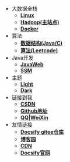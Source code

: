 <!-- _navbar.md -->
* 大数据全栈
  * [**Linux**](http://120.53.89.168:114/index.html)
  * [**Hadoop(主站点)**](http://120.53.89.168:115/index.html)
  * [**Docker**](http://120.53.89.168:116/index.html)
* 算法
  * [**数据结构(Java/C)**](http://120.53.89.168:131/index.html)
  * [**算法(Leetcode)**](http://120.53.89.168:132/index.html)
* Java开发
  * [**JavaWeb**](http://120.53.89.168:151/index.html)
  * [**SSM**](http://120.53.89.168:152/index.html)
* 主题
  * [**Light**](http://120.53.89.168:152/index.html)
  * [**Dark**](http://120.53.89.168:152/dark.html)
* 链接到我
  * [**CSDN**](https://blog.csdn.net/m0_73849311?type=blog)
  * [**Github地址**](https://github.com/shenjianZ/)
  * [**QQ|WeiXin**](http://120.53.89.168/images/contactme.jpg)
* 友情链接
  * [**Docsify gitee仓库**](https://librarycodes.gitee.io/docsify-plus)
  * [**博客园**](https://www.cnblogs.com)
  * [**CDN**](https://www.jsdelivr.com/)
  * [**Docsify官网**](https://docsify.js.org/#/)
  


	
